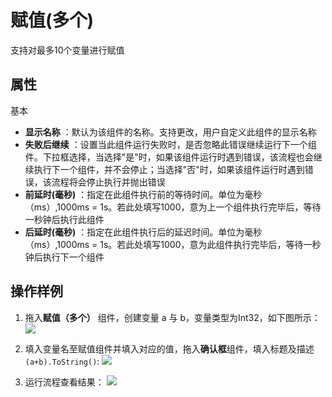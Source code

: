 # 赋值(多个)

支持对最多10个变量进行赋值

## 属性
基本
- **显示名称** ：默认为该组件的名称。支持更改，用户自定义此组件的显示名称
- **失败后继续** ：设置当此组件运行失败时，是否忽略此错误继续运行下一个组件。下拉框选择，当选择"是"时，如果该组件运行时遇到错误，该流程也会继续执行下一个组件，并不会停止；当选择"否"时，如果该组件运行时遇到错误，该流程将会停止执行并抛出错误
- **前延时(毫秒)** ：指定在此组件执行前的等待时间。单位为毫秒（ms）,1000ms = 1s。若此处填写1000，意为上一个组件执行完毕后，等待一秒钟后执行此组件
- **后延时(毫秒)** ：指定在此组件执行后的延迟时间。单位为毫秒（ms）,1000ms = 1s。若此处填写1000，意为此组件执行完毕后，等待一秒钟后执行下一个组件

## 操作样例
1. 拖入**赋值（多个）** 组件，创建变量 a 与 b，变量类型为Int32，如下图所示：
![](https://docimages.blob.core.chinacloudapi.cn/images/Activities/multipleAssign-1.png)

2. 填入变量名至赋值组件并填入对应的值，拖入**确认框**组件，填入标题及描述`(a+b).ToString()`:
![](https://docimages.blob.core.chinacloudapi.cn/images/Activities/multipleAssign-2.png)

3. 运行流程查看结果：
![](https://docimages.blob.core.chinacloudapi.cn/images/Activities/multipleAssign-3.png)